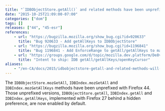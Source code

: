```yaml
---
title: "`IDBObjectStore.getAll()` and related methods have been unprefixed"
date: "2015-10-25T21:09:00-07:00"
categories: ["dom"]
tags: []
releases: ["44", "45-esr"]
references:
    - url: "https://bugzilla.mozilla.org/show_bug.cgi?id=920633"
      title: "Bug 920633 - Add getAllKeys to IDBObjectStore"
    - url: "https://bugzilla.mozilla.org/show_bug.cgi?id=1196841"
      title: "Bug 1196841 - Add EnforceRange to getAll/getAllKeys to match the spec, and expose them unconditionally"
    - url: "https://groups.google.com/d/topic/mozilla.dev.platform/De8vLz23Yao/discussion"
      title: "Intent to ship: IDB getAll/getAllKeys/openKeyCursor"
aliases:
    - "/en-CA/docs/2015/idbobjectstore-getall-and-related-methods-will-be-unprefixed/"
---
```

The `IDBObjectStore.mozGetAll`, `IDBIndex.mozGetAll` and `IDBIndex.mozGetAllKeys` methods have been unprefixed with Firefox 44. Those unprefixed versions, `IDBObjectStore.getAll`, `IDBIndex.getAll` and `IDBIndex.getAllKeys`, implemented with Firefox 27 behind a hidden preference, are now enabled by default.

